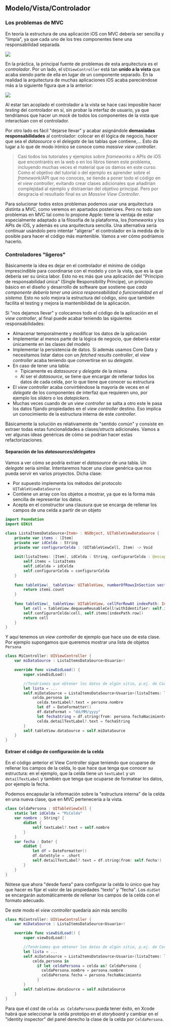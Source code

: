 ## Modelo/Vista/Controlador

### Los problemas de MVC

En teoría la estructura de una aplicación iOS con MVC debería ser sencilla y "limpia", ya que cada uno de los tres componentes tiene una responsabilidad separada. 

![](img/expectativa_mvc.png)

En la práctica, la principal fuente de problemas de esta arquitectura es el *controlador*. Por un lado, el `UIViewController` está tan **unido a la vista** que acaba siendo parte de ella en lugar de un componente separado. En la realidad la arquitectura de muchas aplicaciones iOS acaba pareciéndose más a la siguiente figura que a la anterior:

![](img/realidad_mvc.png)

Al estar tan acoplado el controlador a la vista se hace casi imposible hacer *testing* del controlador en sí, sin probar la interfaz de usuario, ya que tendríamos que hacer un *mock* de todos los componentes de la vista que interactúan con el controlador.

Por otro lado es fácil "dejarse llevar" y acabar asignándole **demasiadas responsabilidades** al controlador: colocar en él lógica de negocio, hacer que sea el *datasource* o el *delegate* de las tablas que contiene,... Esto da lugar a lo que de modo irónico se conoce como *massive view controller*.

> Casi todos los tutoriales y ejemplos sobre *frameworks* o APIs de iOS que encontraréis en la web o en los libros tienen este problema, incluyendo muchas veces el material que os damos en este curso. Como el objetivo del tutorial o del ejemplo es aprender sobre el *framework*/API que no conoces, se tiende a poner todo el código en el *view controller*, evitando crear clases adicionales que añadirían complejidad al ejemplo y distraerían del objetivo principal. Pero por desgracia el resultado final es un *Massive View Controller*.

Para solucionar todos estos problemas podemos usar una arquitectura distinta a MVC, como veremos en apartados posteriores. Pero no todo son problemas en MVC tal como lo propone Apple: tiene la ventaja de estar especialmente adaptado a la filosofía de la plataforma, los *frameworks* y los APIs de iOS, y además es una arquitectura sencilla. Una alternativa sería continuar usándolo pero intentar "aligerar" el controlador en la medida de lo posible para hacer el código más mantenible. Vamos a ver cómo podríamos hacerlo.

### Controladores "ligeros"

Básicamente la idea es dejar en el controlador el mínimo de código imprescindible para coordinarse con el modelo y con la vista, que es la que debería ser su única labor. Esto no es más que una aplicación del "Principio de responsabilidad única" (Single Responsibility Principe), un principio básico en el diseño y desarrollo de software que sostiene que *cada componente debería tener una única responsabilidad o funcionalidad en el sistema*. Esto no solo mejora la estructura del código, sino que también facilita el testing y mejora la mantenibilidad de la aplicación.

Si "nos dejamos llevar" y colocamos todo el código de la aplicación en el *view controller*, al final puede acabar teniendo las siguientes responsabilidades:

- Almacenar temporalmente y modificar los datos de la aplicación
- Implementar al menos parte de la lógica de negocio, que debería estar únicamente en las clases del modelo
- Implementar la persistencia de datos. Si además usamos Core Data y necesitamos listar datos con un *fetched results controller*, el *view controller* acaba teniendo que convertirse en su *delegate*.
- En caso de tener una tabla:
    - Típicamente es *datasource* y *delegate* de la misma
    - Al ser el *datasource*, se tiene que encargar de rellenar todos los datos de cada celda, por lo que tiene que conocer su estructura
- El *view controller* acaba convirtiéndose la mayoría de veces en el *delegate* de los componentes de interfaz que requieren uno, por ejemplo los *sliders* o los *datepickers*.
- Muchas veces cuando de un *view controller* se salta a otro este le pasa los datos fijando propiedades en el *view controller* destino. Eso implica un conocimiento de la estructura interna de este *controller*.

Básicamente la solución es relativamente de "sentido común" y consiste en extraer todas estas funcionalidades a clases/*structs* adicionales. Vamos a ver algunas ideas genéricas de cómo se podrían hacer estas refactorizaciones.

#### Separación de los *datasources*/*delegates*

Vamos a ver cómo se podría extraer el *datasource* de una tabla. Un *delegate* sería similar. Intentaremos hacer una clase genérica que nos pueda servir en varios proyectos. Dicha clase:

- Por supuesto implementa los métodos del protocolo `UITableViewDataSource`
- Contiene un array con los objetos a mostrar, ya que es la forma más sencilla de representar los datos.
- Acepta en el constructor una clausura que se encarga de rellenar los campos de una celda a partir de un objeto

```swift
import Foundation
import UIKit

class ListaItemsDataSource<Item> : NSObject, UITableViewDataSource {
    private var items : [Item]
    private var idCelda : String
    private var configurarCelda : (UITableViewCell, Item) -> Void
    
    init(listaItems: [Item], idCelda : String, configurarCelda : @escaping (UITableViewCell, Item) -> Void) {
        self.items = listaItems
        self.idCelda = idCelda
        self.configurarCelda = configurarCelda
    }
    
    func tableView(_ tableView: UITableView, numberOfRowsInSection section: Int) -> Int {
        return items.count
    }
    
    func tableView(_ tableView: UITableView, cellForRowAt indexPath: IndexPath) -> UITableViewCell {
        let cell = tableView.dequeueReusableCell(withIdentifier: self.idCelda, for: indexPath)
        self.configurarCelda(cell, self.items[indexPath.row])
        return cell
    }   
}
```

Y aquí tenemos un *view controller* de ejemplo que hace uso de esta clase. Por ejemplo supongamos que queremos mostrar una lista de objetos `Persona`

```swift
class MiController: UIViewController {
    var miDataSource : ListaItemsDataSource<Usuario>!

    override func viewDidLoad() {
        super.viewDidLoad()

        //Tendríamos que obtener los datos de algún sitio, p.ej. de Core Data
        let lista = ...
        self.miDataSource = ListaItemsDataSource<Usuario>(listaItems: lista, idCelda: "MiCelda") {
            celda,persona in
              celda.textLabel?.text = persona.nombre
              let df = DateFormatter()
              df.dateFormat = "dd/MM/yyyy"
              let fechaString = df.string(from: persona.fechaNacimiento)
              celda.detailTextLabel?.text = fechaString
        }
        self.tableView.dataSource = self.miDataSource
    }
}
```
    

#### Extraer el código de configuración de la celda

En el código anterior el View Controller sigue teniendo que ocuparse de rellenar los campos de la celda, lo que hace que tenga que conocer su estructura: en el ejemplo, que la celda tiene un `textLabel` y un `detailTextLabel` y también que tenga que ocuparse de formatear los datos, por ejemplo la fecha.

Podemos encapsular la información sobre la "estructura interna" de la celda en una nueva clase, que en MVC pertenecería a la vista. 

```swift
class CeldaPersona : UITableViewCell {
    static let idCelda = "MiCelda"
    var nombre : String? {
        didSet {
            self.textLabel?.text = self.nombre
        }
    }
    var fecha : Date? {
        didSet {
            let df = DateFormatter()
            df.dateStyle = .short
            self.detailTextLabel?.text = df.string(from: self.fecha!)
        }
    }
}
```

Nótese que ahora "desde fuera" para configurar la celda lo único que hay que hacer es fijar el valor de las propiedades "texto" y "fecha". Los `didSet` se encargarán automáticamente de rellenar los campos de la celda con el formato adecuado.

De este modo el *view controller* quedaría aún más sencillo

```swift
class MiController: UIViewController {
    var miDataSource : ListaItemsDataSource<Usuario>!

    override func viewDidLoad() {
        super.viewDidLoad()

        //Tendríamos que obtener los datos de algún sitio, p.ej. de Core Data
        let lista = ...
        self.miDataSource = ListaItemsDataSource<Usuario>(listaItems: lista, idCelda: "MiCelda") {
            celda,persona in
              if let celdaPersona = celda as? CeldaPersona {
                celdaPersona.nombre = persona.nombre
                celdaPersona.fecha = persona.fechaNacimiento
              } 
        }
        self.tableView.dataSource = self.miDataSource
    }
}
```

Para que el *cast* de `celda as CeldaPersona` pueda tener éxito, en Xcode habrá que seleccionar la celda prototipo en el *storyboard* y cambiar en el "identity inspector" del panel derecho la clase de la celda por `CeldaPersona`.

